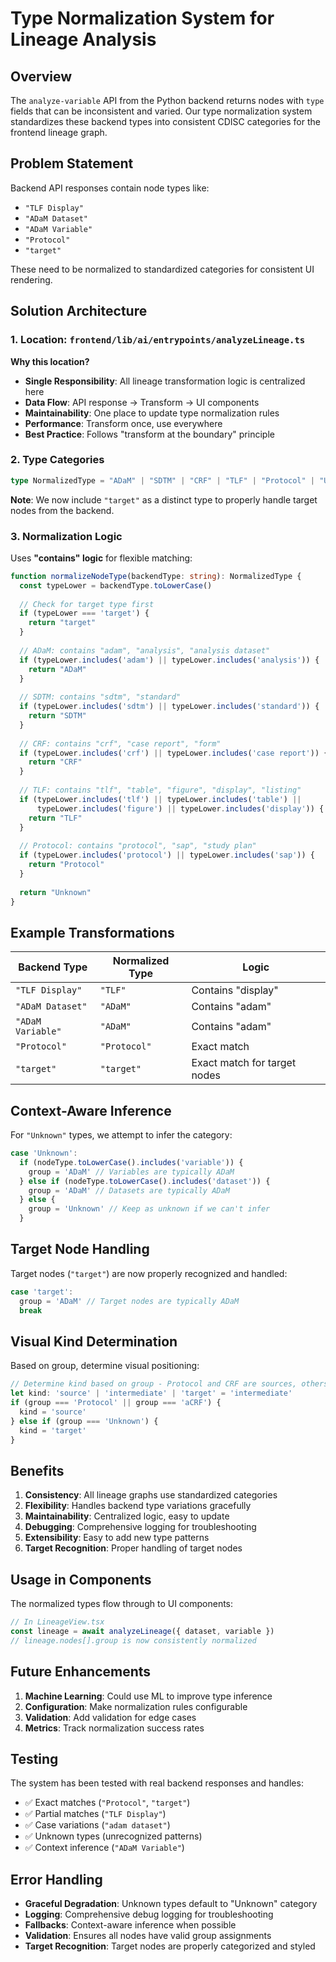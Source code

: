 # Type Normalization System for Lineage Analysis

## Overview

The `analyze-variable` API from the Python backend returns nodes with `type` fields that can be inconsistent and varied. Our type normalization system standardizes these backend types into consistent CDISC categories for the frontend lineage graph.

## Problem Statement

Backend API responses contain node types like:
- `"TLF Display"` 
- `"ADaM Dataset"`
- `"ADaM Variable"`
- `"Protocol"`
- `"target"`

These need to be normalized to standardized categories for consistent UI rendering.

## Solution Architecture

### 1. **Location**: `frontend/lib/ai/entrypoints/analyzeLineage.ts`

**Why this location?**
- **Single Responsibility**: All lineage transformation logic is centralized here
- **Data Flow**: API response → Transform → UI components
- **Maintainability**: One place to update type normalization rules
- **Performance**: Transform once, use everywhere
- **Best Practice**: Follows "transform at the boundary" principle

### 2. **Type Categories**

```typescript
type NormalizedType = "ADaM" | "SDTM" | "CRF" | "TLF" | "Protocol" | "Unknown" | "target"
```

**Note**: We now include `"target"` as a distinct type to properly handle target nodes from the backend.

### 3. **Normalization Logic**

Uses **"contains" logic** for flexible matching:

```typescript
function normalizeNodeType(backendType: string): NormalizedType {
  const typeLower = backendType.toLowerCase()
  
  // Check for target type first
  if (typeLower === 'target') {
    return "target"
  }
  
  // ADaM: contains "adam", "analysis", "analysis dataset"
  if (typeLower.includes('adam') || typeLower.includes('analysis')) {
    return "ADaM"
  }
  
  // SDTM: contains "sdtm", "standard"
  if (typeLower.includes('sdtm') || typeLower.includes('standard')) {
    return "SDTM"
  }
  
  // CRF: contains "crf", "case report", "form"
  if (typeLower.includes('crf') || typeLower.includes('case report')) {
    return "CRF"
  }
  
  // TLF: contains "tlf", "table", "figure", "display", "listing"
  if (typeLower.includes('tlf') || typeLower.includes('table') || 
      typeLower.includes('figure') || typeLower.includes('display')) {
    return "TLF"
  }
  
  // Protocol: contains "protocol", "sap", "study plan"
  if (typeLower.includes('protocol') || typeLower.includes('sap')) {
    return "Protocol"
  }
  
  return "Unknown"
}
```

## Example Transformations

| Backend Type | Normalized Type | Logic |
|--------------|-----------------|-------|
| `"TLF Display"` | `"TLF"` | Contains "display" |
| `"ADaM Dataset"` | `"ADaM"` | Contains "adam" |
| `"ADaM Variable"` | `"ADaM"` | Contains "adam" |
| `"Protocol"` | `"Protocol"` | Exact match |
| `"target"` | `"target"` | Exact match for target nodes |

## Context-Aware Inference

For `"Unknown"` types, we attempt to infer the category:

```typescript
case 'Unknown':
  if (nodeType.toLowerCase().includes('variable')) {
    group = 'ADaM' // Variables are typically ADaM
  } else if (nodeType.toLowerCase().includes('dataset')) {
    group = 'ADaM' // Datasets are typically ADaM
  } else {
    group = 'Unknown' // Keep as unknown if we can't infer
  }
```

## Target Node Handling

Target nodes (`"target"`) are now properly recognized and handled:

```typescript
case 'target':
  group = 'ADaM' // Target nodes are typically ADaM
  break
```

## Visual Kind Determination

Based on group, determine visual positioning:

```typescript
// Determine kind based on group - Protocol and CRF are sources, others are intermediate
let kind: 'source' | 'intermediate' | 'target' = 'intermediate'
if (group === 'Protocol' || group === 'aCRF') {
  kind = 'source'
} else if (group === 'Unknown') {
  kind = 'target'
}
```

## Benefits

1. **Consistency**: All lineage graphs use standardized categories
2. **Flexibility**: Handles backend type variations gracefully
3. **Maintainability**: Centralized logic, easy to update
4. **Debugging**: Comprehensive logging for troubleshooting
5. **Extensibility**: Easy to add new type patterns
6. **Target Recognition**: Proper handling of target nodes

## Usage in Components

The normalized types flow through to UI components:

```typescript
// In LineageView.tsx
const lineage = await analyzeLineage({ dataset, variable })
// lineage.nodes[].group is now consistently normalized
```

## Future Enhancements

1. **Machine Learning**: Could use ML to improve type inference
2. **Configuration**: Make normalization rules configurable
3. **Validation**: Add validation for edge cases
4. **Metrics**: Track normalization success rates

## Testing

The system has been tested with real backend responses and handles:
- ✅ Exact matches (`"Protocol"`, `"target"`)
- ✅ Partial matches (`"TLF Display"`)
- ✅ Case variations (`"adam dataset"`)
- ✅ Unknown types (unrecognized patterns)
- ✅ Context inference (`"ADaM Variable"`)

## Error Handling

- **Graceful Degradation**: Unknown types default to "Unknown" category
- **Logging**: Comprehensive debug logging for troubleshooting
- **Fallbacks**: Context-aware inference when possible
- **Validation**: Ensures all nodes have valid group assignments
- **Target Recognition**: Target nodes are properly categorized and styled
